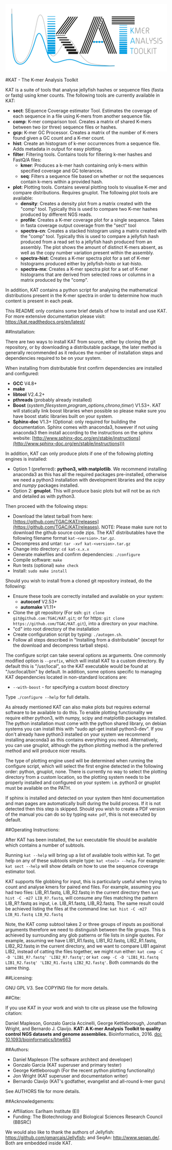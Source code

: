 ![alt text](doc/source/images/kat_logo.png "The K-mer Analysis Toolkit")

#KAT - The K-mer Analysis Toolkit

KAT is a suite of tools that analyse jellyfish hashes or sequence files (fasta or fastq) using kmer counts.  The following tools are currently available in KAT:

   - **sect**:   SEquence Coverage estimator Tool.  Estimates the coverage of each sequence in a file using K-mers from another sequence file.
   - **comp**:   K-mer comparison tool.  Creates a matrix of shared K-mers between two (or three) sequence files or hashes.
   - **gcp:**    K-mer GC Processor.  Creates a matrix of the number of K-mers found given a GC count and a K-mer count.
   - **hist**:   Create an histogram of k-mer occurrences from a sequence file.  Adds metadata in output for easy plotting.
   - **filter**: Filtering tools.  Contains tools for filtering k-mer hashes and FastQ/A files:
     - **kmer**:         Produces a k-mer hash containing only k-mers within specified coverage and GC tolerances.
     - **seq**:          Filters a sequence file based on whether or not the sequences contain k-mers within a provided hash.
   - **plot**:   Plotting tools.  Contains several plotting tools to visualise K-mer and compare distributions. Requires gnuplot.  The following plot tools are available:
     - **density**:      Creates a density plot from a matrix created with the "comp" tool.  Typically this is used to compare two K-mer hashes produced by different NGS reads.
     - **profile**:      Creates a K-mer coverage plot for a single sequence.  Takes in fasta coverage output coverage from the "sect" tool
     - **spectra-cn**:   Creates a stacked histogram using a matrix created with the "comp" tool.  Typically this is used to compare a jellyfish hash produced from a read set to a jellyfish hash produced from an assembly. The plot shows the amount of distinct K-mers absent, as well as the copy number variation present within the assembly.
     - **spectra-hist**: Creates a K-mer spectra plot for a set of K-mer histograms produced either by jellyfish-histo or kat-histo.
     - **spectra-mx**:   Creates a K-mer spectra plot for a set of K-mer histograms that are derived from selected rows or columns in a matrix produced by the "comp".

In addition, KAT contains a python script for analysing the mathematical distributions present in the K-mer spectra in order to determine how much content is present in each peak.

This README only contains some brief details of how to install and use KAT.  For more
extensive documentation please visit: https://kat.readthedocs.org/en/latest/


##Installation:

There are two ways to install KAT from source, either by cloning the git repository, or by downloading a distributable package, the later method is generally recommended as it reduces the number of installation steps and dependencies required to be on your system.

When installing from distributable first confirm dependencies are installed and configured:

  - **GCC** V4.8+
  - **make**
  - **libtool** V2.4.2+
  - **pthreads** (probably already installed)
  - **Boost** (*system*,*filesystem*,*program_options*,*chrono*,*timer*) V1.53+.  KAT will statically link boost libraries when possible so please make sure you have boost static libraries built on your system.
  - **Sphinx-doc** V1.3+ (Optional: only required for building the documentation.  Sphinx comes with anaconda3, however if not using anaconda3 then install according to the instructions on the sphinx website: [http://www.sphinx-doc.org/en/stable/instructions](http://www.sphinx-doc.org/en/stable/instructions)))

In addition, KAT can only produce plots if one of the following plotting engines is installed:

  - Option 1 (preferred): **python3, with matplotlib**.  We recommend installing anaconda3 as this has all the required packages pre-installed, otherwise we need a python3 installation with development libraries and the *scipy* and *numpy* packages installed.
  - Option 2: **gnuplot**.  This will produce basic plots but will not be as rich and detailed as with python3.
  
Then proceed with the following steps:

 - Download the latest tarball from here: [https://github.com/TGAC/KAT/releases](https://github.com/TGAC/KAT/releases).  NOTE: Please make sure not to download the github source code zips.  The KAT distributables have the following filename format ```kat-<version>.tar.gz```.
 - Decompress and untar: ```tar -xvf kat-<version>.tar.gz```
 - Change into directory: ```cd kat-x.x.x```
 - Generate makefiles and confirm dependencies: ```./configure```
 - Compile software: ```make```
 - Run tests (optional) ```make check```
 - Install: ```sudo make install```


Should you wish to install from a cloned git repository instead, do the following:

  - Ensure these tools are correctly installed and available on your system:
      - **autoconf** V2.53+
      - **automake** V1.11+
  - Clone the git repository (For ssh: ```git clone git@github.com:TGAC/KAT.git```; or for https: ```git clone https://github.com/TGAC/KAT.git```), into a directory on your machine.
  - "cd" into root directory of the installation  
  - Create configuration script by typing: ```./autogen.sh```.
  - Follow all steps described in "Installing from a distributable" (except for the download and decompress tarball steps).

The configure script can take several options as arguments.  One commonly modified option is ```--prefix```, which will install KAT to a custom directory.  By default this is "/usr/local", so the KAT executable would be found at "/usr/local/bin" by default.  In addition, some options specific to managing KAT dependencies located in non-standard locations are:

  - ```--with-boost``` - for specifying a custom boost directory

Type ```./configure --help``` for full details.

As already mentioned KAT can also make plots but requires external software to be 
available to do this.  To enable plotting functionality we require either python3, 
 with numpy, scipy and matplotlib packages installed.  The python installation 
must come with the python shared library, on debian systems you can install this 
with "sudo apt-get install python3-dev".  If you don't already have python3 installed on your system 
we recommend installing anaconda3 as this contains everything you need.  Alternatively,
you can use gnuplot, although the python plotting method is the preferred method and will 
produce nicer results.  

The type of plotting engine used will be determined when running the configure 
script, which will select the first engine detected in the following order: python,
gnuplot, none.  There is currently no way to select the plotting directory from a custom location, 
so the plotting system needs to be properly installed and configured on your 
system: i.e. python3 or gnuplot must be available on the PATH.

If sphinx is installed and detected on your system then html documentation and man 
pages are automatically built during the build process.  If it is not detected then this step
is skipped.  Should you wish to create a PDF version of the manual you can do so
by typing ```make pdf```, this is not executed by default.  

##Operating Instructions:

After KAT has been installed, the ```kat``` executable file should be available which contains a number of subtools.
 
Running ```kat --help``` will bring up a list of available tools within kat.  To get help on any of these subtools simple type: ```kat <tool> --help```.  For example: ```kat sect --help``` will show details on how to use the sequence coverage estimator tool.

KAT supports file globbing for input, this is particularly useful when trying to count and analyse kmers for paired end files.  For example,
assuming you had two files: LIB_R1.fastq, LIB_R2.fastq in the current directory then ```kat hist -C -m27 LIB_R?.fastq```, will consume any 
files matching the pattern LIB_R?.fastq as input, i.e. LIB_R1.fastq, LIB_R2.fastq.  The same result could be achieved listing the files at
the command line: ```kat hist -C -m27 LIB_R1.fastq LIB_R2.fastq```

Note, the KAT comp subtool takes 2 or three groups of inputs as positional arguments therefore we need to distinguish between the file groups.
This is achieved by surrounding any glob patterns or file lists in single quotes.  For example, assuming we have LIB1_R1.fastq, LIB1_R2.fastq, 
LIB2_R1.fastq, LIB2_R2.fastq in the current directory, and we want to compare LIB1 against LIB2, instead of catting the files together, we might 
run either: ```kat comp -C -D 'LIB1_R?.fastq' 'LIB2_R?.fastq'```; or ```kat comp -C -D 'LIB1_R1.fastq LIB1_R2.fastq' 'LIB2_R1.fastq LIB2_R2.fastq'```.
Both commands do the same thing.



##Licensing:

GNU GPL V3.  See COPYING file for more details.

##Cite:

If you use KAT in your work and wish to cite us please use the following citation:

Daniel Mapleson, Gonzalo Garcia Accinelli, George Kettleborough, Jonathan Wright, and Bernardo J. Clavijo. 
**KAT: A K-mer Analysis Toolkit to quality control NGS datasets and genome assemblies.**
Bioinformatics, 2016. [doi: 10.1093/bioinformatics/btw663](http://bioinformatics.oxfordjournals.org/content/early/2016/10/20/bioinformatics.btw663.abstract)


##Authors:

* Daniel Mapleson (The software architect and developer)
* Gonzalo Garcia (KAT superuser and primary tester)
* George Kettleborough (For the recent python plotting functionality)
* Jon Wright (KAT superuser and documentation writer)
* Bernardo Clavijo (KAT's godfather, evangelist and all-round k-mer guru)

See AUTHORS file for more details.


##Acknowledgements:

 * Affiliation: Earlham Institute (EI)
 * Funding: The Biotechnology and Biological Sciences Research Council (BBSRC)

We would also like to thank the authors of Jellyfish: https://github.com/gmarcais/Jellyfish; 
and SeqAn: http://www.seqan.de/.  Both are embedded inside KAT.

